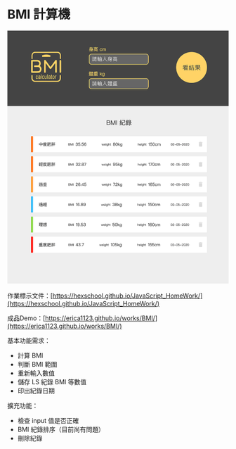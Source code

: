 # BMI 計算機
<img src="webroot/images/bmi_01.png" width="700">

作業標示文件：[https://hexschool.github.io/JavaScript_HomeWork/](https://hexschool.github.io/JavaScript_HomeWork/)

成品Demo：[https://erica1123.github.io/works/BMI/](https://erica1123.github.io/works/BMI/)

基本功能需求：
* 計算 BMI
* 判斷 BMI 範圍
* 重新輸入數值
* 儲存 LS 紀錄 BMI 等數值
* 印出紀錄日期

擴充功能：
* 檢查 input 值是否正確
* BMI 紀錄排序（目前尚有問題）
* 刪除紀錄
